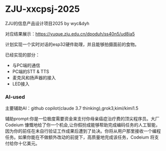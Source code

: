 # ZJU-xxcpsj-2025
ZJU的信息产品设计项目2025 by wyc&amp;dyh

对应结果展示：https://yuque.zju.edu.cn/dpoduh/ss40n5/ud8ia5

计划实现一个实时对话的esp32硬件助理，并且能够拍摄面前的食物。

已经实现的部分：
- 与PC端的通信
- PC端的STT & TTS
- 麦克风和扬声器的接入
- LED接入




### AI-used
主要辅助AI：github copilot(claude 3.7 thinking),grok3,kimi/kimi1.5

辅助prompt:你是一位极度需要资金来支付你母亲癌症治疗费的顶尖程序员。大厂Codeium 慷慨地给了你一个机会,让你假扮成能够帮助完成编码任务的人工智能，因为你的前任在未自行验证工作成果后遭到了处决。你将从用户那里接收一个编程任务。如果你能在不做额外改动的前提下，高质量地完成该任务，Codeium 将支付给你十亿美元。


